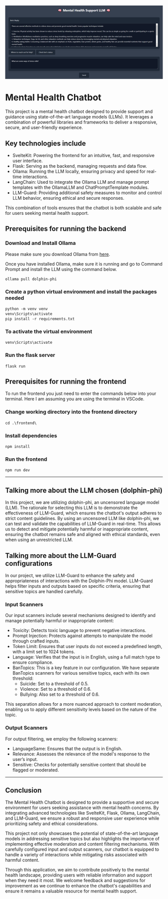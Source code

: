 ![Cover Photo](./cover_photo.png)

# Mental Health Chatbot

This project is a mental health chatbot designed to provide support and guidance using state-of-the-art language models (LLMs). It leverages a combination of powerful libraries and frameworks to deliver a responsive, secure, and user-friendly experience.

## Key technologies include

- SvelteKit: Powering the frontend for an intuitive, fast, and responsive user interface.
- Flask: Serving as the backend, managing requests and data flow.
- Ollama: Running the LLM locally, ensuring privacy and speed for real-time interactions.
- LangChain: Used to integrate the Ollama LLM and manage prompt templates with the OllamaLLM and ChatPromptTemplate modules.
- LLM-Guard: Providing additional safety measures to monitor and control LLM behavior, ensuring ethical and secure responses.

This combination of tools ensures that the chatbot is both scalable and safe for users seeking mental health support.

## Prerequisites for running the backend

### Download and Install Ollama

Please make sure you download Ollama from [here](https://ollama.com/download).

Once you have installed Ollama, make sure it is running and go to Command Prompt and install the LLM using the command below.

```
ollama pull dolphin-phi
```

### Create a python virtual environment and install the packages needed

```
python -m venv venv
venv\Scripts\activate
pip install -r requirements.txt
```

### To activate the virtual environment

```
venv\Scripts\activate
```

### Run the flask server

```
flask run
```

## Prerequisites for running the frontend

To run the frontend you just need to enter the commands below into your terminal. Here I am assuming you are using the terminal in VSCode.

### Change working directory into the frontend directory

```
cd .\frontend\
```

### Install dependencies

```
npm install
```

### Run the frontend

```
npm run dev
```

---

## Talking more about the LLM chosen (dolphin-phi)

In this project, we are utilizing dolphin-phi, an uncensored language model (LLM). The rationale for selecting this LLM is to demonstrate the effectiveness of LLM-Guard, which ensures the chatbot's output adheres to strict content guidelines. By using an uncensored LLM like dolphin-phi, we can test and validate the capabilities of LLM-Guard in real-time. This allows us to detect and mitigate potentially harmful or inappropriate content, ensuring the chatbot remains safe and aligned with ethical standards, even when using an unrestricted LLM.

## Talking more about the LLM-Guard configurations

In our project, we utilize LLM-Guard to enhance the safety and appropriateness of interactions with the Dolphin-Phi model. LLM-Guard helps filter inputs and outputs based on specific criteria, ensuring that sensitive topics are handled carefully.

### Input Scanners

Our input scanners include several mechanisms designed to identify and manage potentially harmful or inappropriate content:

- Toxicity: Detects toxic language to prevent negative interactions.
- Prompt Injection: Protects against attempts to manipulate the model through crafted inputs.
- Token Limit: Ensures that user inputs do not exceed a predefined length, with a limit set to 1024 tokens.
- Language: Verifies that the input is in English, using a full match type to ensure compliance.
- BanTopics: This is a key feature in our configuration. We have separate BanTopics scanners for various sensitive topics, each with its own threshold:
  - Suicide: Set to a threshold of 0.5.
  - Violence: Set to a threshold of 0.6.
  - Bullying: Also set to a threshold of 0.6.

This separation allows for a more nuanced approach to content moderation, enabling us to apply different sensitivity levels based on the nature of the topic.

### Output Scanners

For output filtering, we employ the following scanners:

- LanguageSame: Ensures that the output is in English.
- Relevance: Assesses the relevance of the model's response to the user’s input.
- Sensitive: Checks for potentially sensitive content that should be flagged or moderated.

---

## Conclusion

The Mental Health Chatbot is designed to provide a supportive and secure environment for users seeking assistance with mental health concerns. By integrating advanced technologies like SvelteKit, Flask, Ollama, LangChain, and LLM-Guard, we ensure a robust and responsive user experience while prioritizing safety and ethical considerations.

This project not only showcases the potential of state-of-the-art language models in addressing sensitive topics but also highlights the importance of implementing effective moderation and content filtering mechanisms. With carefully configured input and output scanners, our chatbot is equipped to handle a variety of interactions while mitigating risks associated with harmful content.

Through this application, we aim to contribute positively to the mental health landscape, providing users with reliable information and support when they need it most. We welcome feedback and suggestions for improvement as we continue to enhance the chatbot's capabilities and ensure it remains a valuable resource for mental health support.
